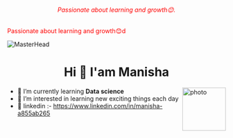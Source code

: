 <h6 style="color:red;" align="center">Passionate about learning and growth😊.</h6>
<p style="color:red;">Passionate about learning and growth😊d</p>

![MasterHead](https://media0.giphy.com/headers/GitHub/w8ZJLtJbmuph.gif)
<h1 align="center">Hi 👋 I'am Manisha</h1>
<img align="right" alt="photo" width="100" src="https://cdn2.iconfinder.com/data/icons/professions-vivid-vol-2/256/Programmer_Female-1024.png">



- 🌱 I’m currently learning **Data science**
- 👀 I’m interested in learning new exciting things each day
- 👯 linkedin :- https://www.linkedin.com/in/manisha-a855ab265


<p align="left">
</p>
